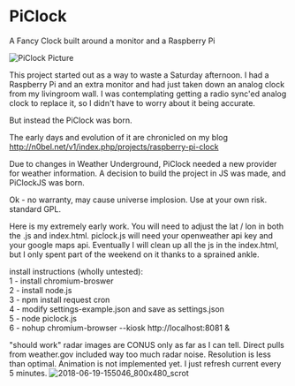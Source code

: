# PiClock
A Fancy Clock built around a monitor and a Raspberry Pi

![PiClock Picture](https://raw.githubusercontent.com/n0bel/PiClock/master/Pictures/20150307_222711.jpg)

This project started out as a way to waste a Saturday afternoon.
I had a Raspberry Pi and an extra monitor and had just taken down an analog clock from my livingroom wall.
I was contemplating getting a radio sync'ed analog clock to replace it, so I didn't have to worry about
it being accurate.

But instead the PiClock was born.

The early days and evolution of it are chronicled on my blog http://n0bel.net/v1/index.php/projects/raspberry-pi-clock

Due to changes in Weather Underground, PiClock needed a new provider for weather information.  A decision
to build the project in JS was made, and PiClockJS was born.

Ok - no warranty, may cause universe implosion.  Use at your own risk.  standard GPL.  

Here is my extremely early work.  You will need to adjust the lat / lon in both the .js and index.html.  piclock.js 
will need your openweather api key and your google maps api.  Eventually I will clean up all the js in the index.html, 
but I only spent part of the weekend on it thanks to a sprained ankle.

install instructions (wholly untested):  
1 - install chromium-broswer  
2 - install node.js  
3 - npm install request cron  
4 - modify settings-example.json and save as settings.json  
5 - node piclock.js   
6 - nohup chromium-browser --kiosk http://localhost:8081 &  

"should work"
radar images are CONUS only as far as I can tell.  Direct pulls from weather.gov included way too much radar noise.  Resolution is less than optimal.  Animation is not implemented yet.  I just refresh current every 5 minutes.
![2018-06-19-155046_800x480_scrot](https://user-images.githubusercontent.com/8691286/41620765-b491af4c-73d8-11e8-8f87-5b3ecf280aad.png)
